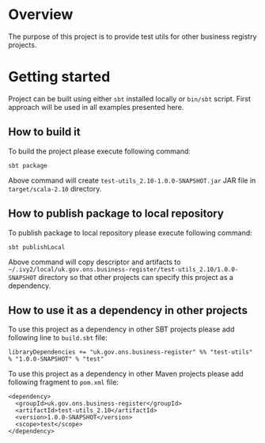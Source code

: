 # Overview

The purpose of this project is to provide test utils for other business registry projects.

# Getting started

Project can be built using either `sbt` installed locally or `bin/sbt` script. First approach will be used in all examples presented here.

## How to build it

To build the project please execute following command:

```
sbt package
```

Above command will create `test-utils_2.10-1.0.0-SNAPSHOT.jar` JAR file in `target/scala-2.10` directory.

## How to publish package to local repository

To publish package to local repository please execute following command:

```
sbt publishLocal
```

Above command will copy descriptor and artifacts to `~/.ivy2/local/uk.gov.ons.business-register/test-utils_2.10/1.0.0-SNAPSHOT` directory so that other projects can specify this project as a dependency.

## How to use it as a dependency in other projects

To use this project as a dependency in other SBT projects please add following line to `build.sbt` file:

```
libraryDependencies += "uk.gov.ons.business-register" %% "test-utils" % "1.0.0-SNAPSHOT" % "test"
```

To use this project as a dependency in other Maven projects please add following fragment to `pom.xml` file:

```
<dependency>
  <groupId>uk.gov.ons.business-register</groupId>
  <artifactId>test-utils_2.10</artifactId>
  <version>1.0.0-SNAPSHOT</version>
  <scope>test</scope>
</dependency>
```